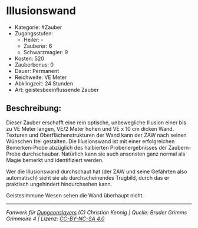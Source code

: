 # Illusionswand

- Kategorie: #Zauber
- Zugangsstufen:
  - Heiler: -
  - Zauberer: 6
  - Schwarzmagier: 9
- Kosten: 520
- Zauberbonus: 0
- Dauer: Permanent
- Reichweite: VE Meter
- Abklingzeit: 24 Stunden
- Art: geistesbeeinflussende Zauber

## Beschreibung:

Dieser Zauber erschafft eine rein optische, unbewegliche Illusion einer bis zu VE Meter langen, VE/2 Meter hohen und VE x 10 cm dicken Wand. Texturen und Oberflächenstrukturen der Wand kann der ZAW nach seinen Wünschen frei gestalten. Die Illusionswand ist mit einer erfolgreichen Bemerken-Probe abzüglich des halbierten Probenergebnisses der Zaubern-Probe durchschaubar. Natürlich kann sie auch ansonsten ganz normal als Magie bemerkt und identifiziert werden.

Wer die Illusionswand durchschaut hat (der ZAW und seine Gefährten also automatisch) sieht sie als durchscheinendes Trugbild, durch das er praktisch ungehindert hindurchsehen kann.

Geistesimmune Wesen sehen die Wand überhaupt nicht.

---

_Fanwerk für [Dungeonslayers](https://www.dungeonslayers.net/) (C) Christian Kennig | Quelle: Bruder Grimms Grimmoire 4 | Lizenz: [CC-BY-NC-SA 4.0](https://creativecommons.org/licenses/by-nc-sa/4.0/deed.de)_
